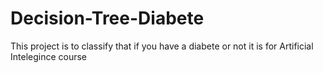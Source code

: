 # Decision-Tree-Diabete

This project is to classify that if you have a diabete or not
it is for Artificial Intelegince course
